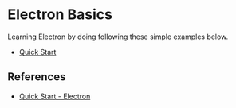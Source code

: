 # Electron Basics

Learning Electron by doing following these simple examples below.

- [Quick Start](quick-start)  
 
## References

- [Quick Start - Electron](https://electron.atom.io/docs/tutorial/quick-start/)
